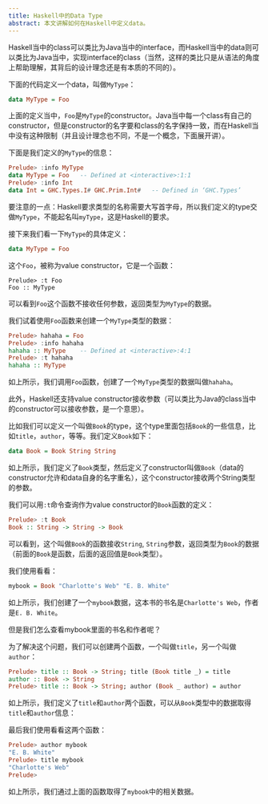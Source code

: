 ```yaml
---
title: Haskell中的Data Type
abstract: 本文讲解如何在Haskell中定义data。
---
```




Haskell当中的class可以类比为Java当中的interface，而Haskell当中的data则可以类比为Java当中，实现interface的class（当然，这样的类比只是从语法的角度上帮助理解，其背后的设计理念还是有本质的不同的）。

下面的代码定义一个data，叫做`MyType`：

```haskell
data MyType = Foo
```

上面的定义当中，`Foo`是`MyType`的constructor。Java当中每一个class有自己的constructor，但是constructor的名字要和class的名字保持一致，而在Haskell当中没有这种限制（并且设计理念也不同，不是一个概念，下面展开讲）。

下面是我们定义的`MyType`的信息：

```haskell
Prelude> :info MyType
data MyType = Foo 	-- Defined at <interactive>:1:1
Prelude> :info Int
data Int = GHC.Types.I# GHC.Prim.Int# 	-- Defined in ‘GHC.Types’
```

要注意的一点：Haskell要求类型的名称需要大写首字母，所以我们定义的type交做`MyType`，不能起名叫`myType`，这是Haskell的要求。

接下来我们看一下`MyType`的具体定义：

```haskell
data MyType = Foo
```

这个`Foo`，被称为value constructor，它是一个函数：

```
Prelude> :t Foo
Foo :: MyType
```

可以看到`Foo`这个函数不接收任何参数，返回类型为`MyType`的数据。

我们试着使用`Foo`函数来创建一个`MyType`类型的数据：

```haskell
Prelude> hahaha = Foo
Prelude> :info hahaha
hahaha :: MyType 	-- Defined at <interactive>:4:1
Prelude> :t hahaha
hahaha :: MyType
```

如上所示，我们调用`Foo`函数，创建了一个`MyType`类型的数据叫做`hahaha`。

此外，Haskell还支持value constructor接收参数（可以类比为Java的class当中的constructor可以接收参数，是一个意思）。

比如我们可以定义一个叫做`Book`的type，这个type里面包括`Book`的一些信息，比如`title`，`author`，等等。我们定义`Book`如下：

```haskell
data Book = Book String String
```

如上所示，我们定义了`Book`类型，然后定义了constructor叫做`Book`（data的constructor允许和data自身的名字重名），这个constructor接收两个String类型的参数。

我们可以用`:t`命令查询作为value constructor的`Book`函数的定义：

```haskell
Prelude> :t Book
Book :: String -> String -> Book
```

可以看到，这个叫做`Book`的函数接收`String`, `String`参数，返回类型为`Book`的数据（前面的`Book`是函数，后面的返回值是`Book`类型）。

我们使用看看：

```haskell
mybook = Book "Charlotte's Web" "E. B. White"
```

如上所示，我们创建了一个`mybook`数据，这本书的书名是`Charlotte's Web`，作者是`E. B. White`。

但是我们怎么查看mybook里面的书名和作者呢？

为了解决这个问题，我们可以创建两个函数，一个叫做`title`，另一个叫做`author`：

```haskell
Prelude> title :: Book -> String; title (Book title _) = title
author :: Book -> String
Prelude> title :: Book -> String; author (Book _ author) = author
```

如上所示，我们定义了`title`和`author`两个函数，可以从`Book`类型中的数据取得`title`和`author`信息：

最后我们使用看看这两个函数：

```haskell
Prelude> author mybook
"E. B. White"
Prelude> title mybook
"Charlotte's Web"
Prelude>
```

如上所示，我们通过上面的函数取得了`mybook`中的相关数据。


